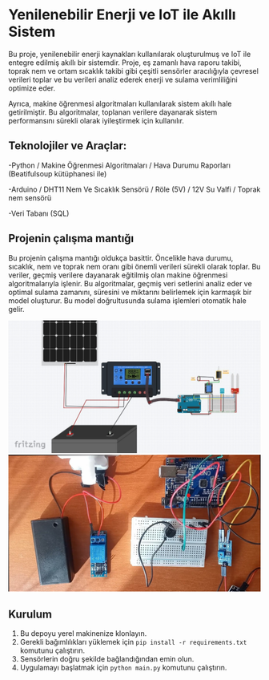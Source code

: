 # Yenilenebilir Enerji ve IoT ile Akıllı Sistem

Bu proje, yenilenebilir enerji kaynakları kullanılarak oluşturulmuş ve IoT ile entegre edilmiş akıllı bir sistemdir. Proje, eş zamanlı hava raporu takibi, toprak nem ve ortam sıcaklık takibi gibi çeşitli sensörler aracılığıyla çevresel verileri toplar ve bu verileri analiz ederek enerji ve sulama verimliliğini optimize eder.

Ayrıca, makine öğrenmesi algoritmaları kullanılarak sistem akıllı hale getirilmiştir. Bu algoritmalar, toplanan verilere dayanarak sistem performansını sürekli olarak iyileştirmek için kullanılır.

## Teknolojiler ve Araçlar:
-Python / Makine Öğrenmesi Algoritmaları / Hava Durumu Raporları (Beatifulsoup kütüphanesi ile)

-Arduino / DHT11 Nem Ve Sıcaklık Sensörü / Röle (5V) / 12V Su Valfi / Toprak nem sensörü

-Veri Tabanı (SQL)

## Projenin çalışma mantığı
Bu projenin çalışma mantığı oldukça basittir. Öncelikle hava durumu, sıcaklık, nem ve toprak nem oranı gibi önemli verileri sürekli olarak toplar. Bu veriler, geçmiş verilere dayanarak eğitilmiş olan makine öğrenmesi algoritmalarıyla işlenir. Bu algoritmalar, geçmiş veri setlerini analiz eder ve optimal sulama zamanını, süresini ve miktarını belirlemek için karmaşık bir model oluşturur. Bu model doğrultusunda sulama işlemleri otomatik hale gelir.

<div align="center">
  <img  src="https://github.com/TKN-YZM/SulamaML/blob/main/czm.jpg" alt="Proje Çizim">
  <img  src="https://github.com/TKN-YZM/SulamaML/blob/main/czm2.jpg" alt="Proje Kod">
</div>

## Kurulum

1. Bu depoyu yerel makinenize klonlayın.
2. Gerekli bağımlılıkları yüklemek için `pip install -r requirements.txt` komutunu çalıştırın.
3. Sensörlerin doğru şekilde bağlandığından emin olun.
4. Uygulamayı başlatmak için `python main.py` komutunu çalıştırın.
